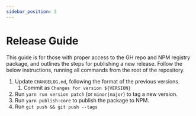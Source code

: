 ```yaml
---
sidebar_position: 3
---
```


# Release Guide

This guide is for those with proper access to the GH repo and NPM registry package, and outlines the steps for publishing a new release. Follow the below instructions, running all commands from the root of the repository.

1. Update `CHANGELOG.md`, following the format of the previous versions.
   1. Commit as `Changes for version ${VERSION}`
2. Run `yarn run version patch` (or `minor|major`) to tag a new version.
3. Run `yarn publish:core` to publish the package to NPM.
4. Run `git push && git push --tags`

